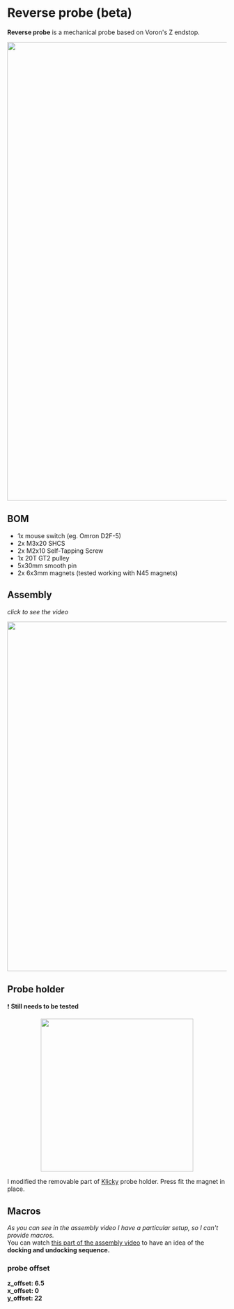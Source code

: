 # Reverse probe (beta)
**Reverse probe** is a mechanical probe based on Voron's Z endstop.
<p align="center">
  <img width="1050" src="https://user-images.githubusercontent.com/44800440/188014465-065af8de-f46c-436f-bcae-0b9f048c78ec.jpg">
</p>

## BOM

* 1x mouse switch (eg. Omron D2F-5)
* 2x M3x20 SHCS
* 2x M2x10 Self-Tapping Screw
* 1x 20T GT2 pulley
* 5x30mm smooth pin
* 2x 6x3mm magnets (tested working with N45 magnets)

## Assembly
*click to see the video*

<p align="center">
  <a href="https://youtu.be/dyCEBMJFdaU" title="video text"><img src="https://user-images.githubusercontent.com/44800440/188210821-8fd1178c-1e3d-4187-9ab7-67bd1f57ba7a.png" width="800"></a>
</p>

## Probe holder

:heavy_exclamation_mark: **Still needs to be tested**

<p align="center">
  <img width="350" src="https://user-images.githubusercontent.com/44800440/188212080-591d0747-9640-4fdb-a3e9-648b4b30eba7.png">
</p>

I modified the removable part of [Klicky](https://github.com/jlas1/Klicky-Probe) probe holder. Press fit the magnet in place.

## Macros
*As you can see in the assembly video I have a particular setup, so I can't provide macros.* \
You can watch [this part of the assembly video](https://youtu.be/dyCEBMJFdaU?t=92) to have an idea of the **docking and undocking sequence.**

### probe offset
**z_offset: 6.5 \
x_offset: 0 \
y_offset: 22**

